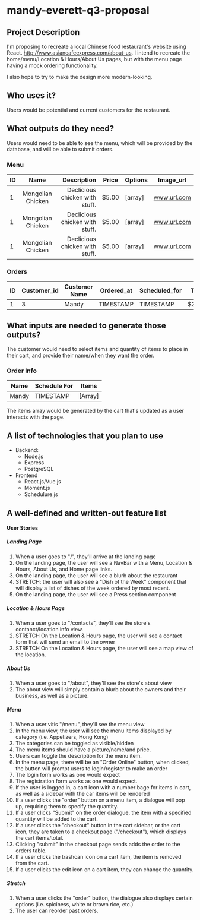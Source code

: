 # mandy-everett-q3-proposal

## Project Description

I'm proposing to recreate a local Chinese food restaurant's website using React. http://www.asiancafeexpress.com/about-us. I intend to recreate the home/menu/Location & Hours/About Us pages, but with the menu page having a mock ordering functionality. 

I also hope to try to make the design more modern-looking.

## Who uses it?

Users would be potential and current customers for the restaurant. 

## What outputs do they need?

Users would need to be able to see the menu, which will be provided by the database, and will be able to submit orders. 

### Menu

| ID            |  Name           | Description  | Price | Options | Image_url
| ------------- |:-------------:| ---------:| --------| -------|---|
| 1             | Mongolian Chicken | Declicious chicken with stuff.     | $5.00 | [array] | www.url.com
| 1             | Mongolian Chicken | Declicious chicken with stuff.     | $5.00 | [array] | www.url.com
| 1             | Mongolian Chicken | Declicious chicken with stuff.     | $5.00 | [array] | www.url.com

### Orders

|ID | Customer_id |Customer Name | Ordered_at | Scheduled_for| Total
|---|-------------|----------|------------|--------------|------|
|1  | 3  |Mandy   | TIMESTAMP  | TIMESTAMP    |$25.00 |




## What inputs are needed to generate those outputs?

The customer would need to select items and quantity of items to place in their cart, and provide their name/when they want the order. 

### Order Info 

| Name      | Schedule For | Items
|----------|--------------|---------|
|Mandy     | TIMESTAMP    | [Array]

The items array would be generated by the cart that's updated as a user interacts with the page. 

## A list of technologies that you plan to use

* Backend: 
  * Node.js
  * Express
  * PostgreSQL
* Frontend
  * React.js/Vue.js
  * Moment.js
  * Schedulure.js

## A well-defined and written-out feature list

#### User Stories

##### Landing Page
 
 1. When a user goes to "/", they'll arrive at the landing page
 2. On the landing page, the user will see a NavBar with a Menu, Location & Hours, About Us, and Home page links. 
 3. On the landing page, the user will see a blurb about the restaurant
 4. STRETCH: the user will also see a "Dish of the Week" component that will display a list of dishes of the week ordered by most recent. 
 5. On the landing page, the user will see a Press section component

 ##### Location & Hours Page

 1. When a user goes to "/contacts", they'll see the store's contanct/location info view. 
 2. STRETCH On the Location & Hours page, the user will see a contact form that will send an email to the owner
 3. STRETCH On the Location & Hours page, the user will see a map view of the location. 

 ##### About Us

 1. When a user goes to "/about", they'll see the store's about view
 2. The about view will simply contain a blurb about the owners and their business, as well as a picture. 

 ##### Menu

 1. When a user vitis "/menu", they'll see the menu view
 2. In the menu view, the user will see the menu items displayed by category (i.e. Appetizers, Hong Kong)
 3. The categories can be toggled as visible/hidden
 3. The menu items should have a picture/name/and price. 
 4. Users can toggle the description for the menu item. 
 5. In the menu page, there will be an "Order Online" button, when clicked, the button will prompt users to login/register to make an order
 6. The login form works as one would expect
 7. The registration form works as one would expect. 
 8. If the user is logged in, a cart icon with a number bage for items in cart, as well as a sidebar with the car items will be rendered
 9. If a user clicks the "order" button on a menu item, a dialogue will pop up, requiring them to specify the quantity. 
 10. If a user clicks "Submit" on the order dialogue, the item with a specified quantity will be added to the cart. 
 11. If a user clicks the "checkout" button in the cart sidebar, or the cart icon, they are taken to a checkout page ("/checkout"), which displays the cart items/total. 
 12. Clicking "submit" in the checkout page sends adds the order to the orders table.
 13. If a user clicks the trashcan icon on a cart item, the item is removed from the cart. 
 14. If a user clicks the edit icon on a cart item, they can change the quantity. 

 ##### Stretch

 1. When a user clicks the "order" button, the dialogue also displays certain options (i.e. spiciness, white or brown rice, etc.)
 2. The user can reorder past orders. 





